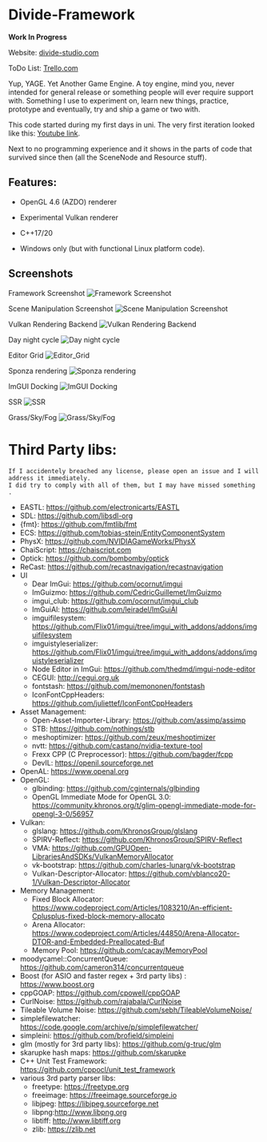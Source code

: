 # Divide-Framework

**Work In Progress**

Website: [divide-studio.com](http://www.divide-studio.com)

ToDo List: [Trello.com](https://trello.com/b/mujYqtxR/divide-todo)

Yup, YAGE. Yet Another Game Engine. A toy engine, mind you, never intended for general release or something people will ever require support with.
Something I use to experiment on, learn new things, practice, prototype and eventually, try and ship a game or two with.

This code started during my first days in uni. The very first iteration looked like this: [Youtube link](https://www.youtube.com/watch?v=VWNjdmhz-lM).

Next to no programming experience and it shows in the parts of code that survived since then (all the SceneNode and Resource stuff).

## Features:

* OpenGL 4.6 (AZDO) renderer

* Experimental Vulkan renderer

* C++17/20

* Windows only (but with functional Linux platform code).

## Screenshots
Framework Screenshot
![Framework Screenshot](http://divide-studio.co.uk/Editor.png)

Scene Manipulation Screenshot
![Scene Manipulation Screenshot](http://divide-studio.co.uk/Editor2.png)

Vulkan Rendering Backend
![Vulkan Rendering Backend](http://divide-studio.co.uk/VulkanRenderer.png)

Day night cycle
![Day night cycle](http://divide-studio.co.uk/fun2.png)

Editor Grid
![Editor_Grid](http://divide-studio.co.uk/EditorGrid.png)

Sponza rendering
![Sponza rendering](http://divide-studio.co.uk/Rendering.png)

ImGUI Docking
![ImGUI Docking](http://divide-studio.co.uk/Windows.png)

SSR
![SSR](http://divide-studio.co.uk/SSR.png)

Grass/Sky/Fog
![Grass/Sky/Fog](http://divide-studio.co.uk/sky_fog_2.png)

# Third Party libs:
```
If I accidentely breached any license, please open an issue and I will address it immediately.
I did try to comply with all of them, but I may have missed something    .
```

* EASTL: https://github.com/electronicarts/EASTL
* SDL: https://github.com/libsdl-org
* {fmt}: https://github.com/fmtlib/fmt
* ECS: https://github.com/tobias-stein/EntityComponentSystem
* PhysX: https://github.com/NVIDIAGameWorks/PhysX
* ChaiScript: https://chaiscript.com
* Optick: https://github.com/bombomby/optick
* ReCast: https://github.com/recastnavigation/recastnavigation
* UI
    * Dear ImGui: https://github.com/ocornut/imgui
    * ImGuizmo: https://github.com/CedricGuillemet/ImGuizmo
    * imgui_club: https://github.com/ocornut/imgui_club
    * ImGuiAl: https://github.com/leiradel/ImGuiAl
    * imguifilesystem: https://github.com/Flix01/imgui/tree/imgui_with_addons/addons/imguifilesystem
    * imguistyleserializer: https://github.com/Flix01/imgui/tree/imgui_with_addons/addons/imguistyleserializer
    * Node Editor in ImGui: https://github.com/thedmd/imgui-node-editor
    * CEGUI: http://cegui.org.uk
    * fontstash: https://github.com/memononen/fontstash
    * IconFontCppHeaders: https://github.com/juliettef/IconFontCppHeaders
* Asset Management:
    * Open-Asset-Importer-Library: https://github.com/assimp/assimp
    * STB: https://github.com/nothings/stb
    * meshoptimizer: https://github.com/zeux/meshoptimizer
    * nvtt: https://github.com/castano/nvidia-texture-tool
    * Frexx CPP (C Preprocessor): https://github.com/bagder/fcpp
    * DevIL: https://openil.sourceforge.net
* OpenAL: https://www.openal.org
* OpenGL:
    * glbinding: https://github.com/cginternals/glbinding
    * OpenGL Immediate Mode for OpenGL 3.0: https://community.khronos.org/t/glim-opengl-immediate-mode-for-opengl-3-0/56957
* Vulkan:
    * glslang: https://github.com/KhronosGroup/glslang
    * SPIRV-Reflect: https://github.com/KhronosGroup/SPIRV-Reflect
    * VMA: https://github.com/GPUOpen-LibrariesAndSDKs/VulkanMemoryAllocator
    * vk-bootstrap: https://github.com/charles-lunarg/vk-bootstrap
    * Vulkan-Descriptor-Allocator: https://github.com/vblanco20-1/Vulkan-Descriptor-Allocator
* Memory Management:
    * Fixed Block Allocator: https://www.codeproject.com/Articles/1083210/An-efficient-Cplusplus-fixed-block-memory-allocato
    * Arena Allocator: https://www.codeproject.com/Articles/44850/Arena-Allocator-DTOR-and-Embedded-Preallocated-Buf
    * Memory Pool: https://github.com/cacay/MemoryPool
* moodycamel::ConcurrentQueue: https://github.com/cameron314/concurrentqueue
* Boost (for ASIO and faster regex + 3rd party libs) : https://www.boost.org
* cppGOAP: https://github.com/cpowell/cppGOAP
* CurlNoise: https://github.com/rajabala/CurlNoise
* Tileable Volume Noise: https://github.com/sebh/TileableVolumeNoise/
* simplefilewatcher: https://code.google.com/archive/p/simplefilewatcher/
* simpleini: https://github.com/brofield/simpleini
* glm (mostly for 3rd party libs): https://github.com/g-truc/glm
* skarupke hash maps: https://github.com/skarupke
* C++ Unit Test Framework: https://github.com/cppocl/unit_test_framework
* various 3rd party parser libs:
    * freetype: https://freetype.org
    * freeimage: https://freeimage.sourceforge.io
    * libjpeg: https://libjpeg.sourceforge.net
    * libpng:http://www.libpng.org
    * libtiff: http://www.libtiff.org
    * zlib: https://zlib.net

